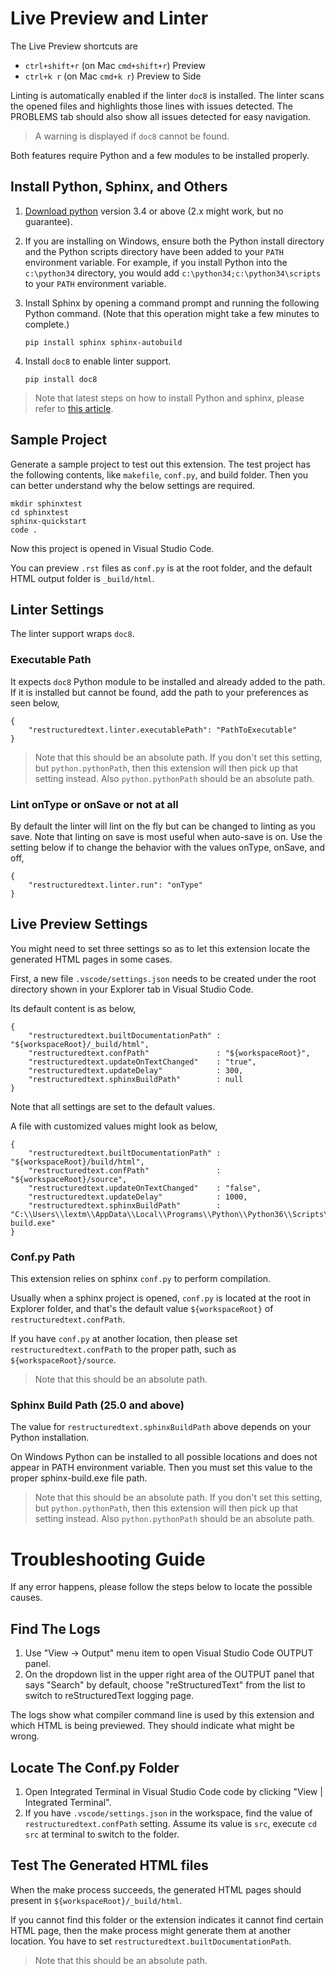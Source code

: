 # Live Preview and Linter

The Live Preview shortcuts are

  - `ctrl+shift+r` (on Mac `cmd+shift+r`)      Preview
  - `ctrl+k r` (on Mac `cmd+k r`)              Preview to Side

Linting is automatically enabled if the linter `doc8` is installed. The
linter scans the opened files and highlights those lines with issues
detected. The PROBLEMS tab should also show all issues detected for easy
navigation.

> A warning is displayed if `doc8` cannot be found.

Both features require Python and a few modules to be installed properly.

## Install Python, Sphinx, and Others
1. [Download python](https://www.python.org/downloads/) version 3.4 or above
(2.x might work, but no guarantee).

2. If you are installing on Windows, ensure both the Python install directory
and the Python scripts directory have been added to your `PATH` environment
variable. For example, if you install Python into the `c:\python34` directory,
you would add `c:\python34;c:\python34\scripts` to your `PATH` environment
variable.

3. Install Sphinx by opening a command prompt and running the following Python
command. (Note that this operation might take a few minutes to complete.)

    ```pip install sphinx sphinx-autobuild```

4. Install `doc8` to enable linter support.

    ```pip install doc8```

> Note that latest steps on how to install Python and sphinx, please refer to
[this article](https://docs.readthedocs.io/en/latest/getting_started.html#in-rst).

## Sample Project
Generate a sample project to test out this extension. The test project has the
following contents, like `makefile`, `conf.py`, and build folder. Then you can
better understand why the below settings are required.

```
mkdir sphinxtest
cd sphinxtest
sphinx-quickstart
code .
```
Now this project is opened in Visual Studio Code.

You can preview `.rst` files as `conf.py` is at the root folder, and the
default HTML output folder is `_build/html`.

## Linter Settings
The linter support wraps `doc8`.

### Executable Path
It expects `doc8` Python module to be installed and already added to the path.
If it is installed but cannot be found, add the path to your preferences as
seen below,
```
{
    "restructuredtext.linter.executablePath": "PathToExecutable"
}
```
> Note that this should be an absolute path.
> If you don't set this setting, but `python.pythonPath`, then this extension
> will then pick up that setting instead. Also `python.pythonPath` should be 
> an absolute path.

### Lint onType or onSave or not at all
By default the linter will lint on the fly but can be changed to linting as
you save. Note that linting on save is most useful when auto-save is on. Use
the setting below if to change the behavior with the values onType, onSave,
and off,
```
{
    "restructuredtext.linter.run": "onType"
}
```

## Live Preview Settings
You might need to set three settings so as to let this extension locate the
generated HTML pages in some cases.

First, a new file `.vscode/settings.json` needs to be created under the root
directory shown in your Explorer tab in Visual Studio Code.

Its default content is as below,
```
{
    "restructuredtext.builtDocumentationPath" : "${workspaceRoot}/_build/html",
    "restructuredtext.confPath"               : "${workspaceRoot}",
    "restructuredtext.updateOnTextChanged"    : "true",
    "restructuredtext.updateDelay"            : 300,
    "restructuredtext.sphinxBuildPath"        : null
}
```
Note that all settings are set to the default values. 

A file with customized values might look as below,
```
{
    "restructuredtext.builtDocumentationPath" : "${workspaceRoot}/build/html",
    "restructuredtext.confPath"               : "${workspaceRoot}/source",
    "restructuredtext.updateOnTextChanged"    : "false",
    "restructuredtext.updateDelay"            : 1000,
    "restructuredtext.sphinxBuildPath"        : "C:\\Users\\lextm\\AppData\\Local\\Programs\\Python\\Python36\\Scripts\\sphinx-build.exe"
}
```

### Conf.py Path
This extension relies on sphinx `conf.py` to perform compilation. 

Usually when a sphinx project is opened, `conf.py` is located at the root in
Explorer folder, and that's the default value ```${workspaceRoot}``` of
`restructuredtext.confPath`.

If you have `conf.py` at another location, then please set
`restructuredtext.confPath` to the proper path, such as
```${workspaceRoot}/source```.

> Note that this should be an absolute path.

### Sphinx Build Path (25.0 and above)
The value for `restructuredtext.sphinxBuildPath` above depends on your Python
installation.

On Windows Python can be installed to all possible locations and does not
appear in PATH environment variable. Then you must set this value to the
proper sphinx-build.exe file path.

> Note that this should be an absolute path.
> If you don't set this setting, but `python.pythonPath`, then this extension
> will then pick up that setting instead. Also `python.pythonPath` should be
> an absolute path.

# Troubleshooting Guide
If any error happens, please follow the steps below to locate the possible
causes.

## Find The Logs
1. Use "View -> Output" menu item to open Visual Studio Code OUTPUT panel.
1. On the dropdown list in the upper right area of the OUTPUT panel that says
"Search" by default, choose "reStructuredText" from the list to switch to
reStructuredText logging page.

The logs show what compiler command line is used by this extension and which
HTML is being previewed. They should indicate what might be wrong.

## Locate The Conf.py Folder
1. Open Integrated Terminal in Visual Studio Code code by clicking "View |
Integrated Terminal".
1. If you have `.vscode/settings.json` in the workspace, find the value of
`restructuredtext.confPath` setting. Assume its value is `src`, execute 
`cd src` at terminal to switch to the folder.

## Test The Generated HTML files
When the make process succeeds, the generated HTML pages should present in
`${workspaceRoot}/_build/html`.

If you cannot find this folder or the extension indicates it cannot find
certain HTML page, then the make process might generate them at another
location. You have to set `restructuredtext.builtDocumentationPath`.

> Note that this should be an absolute path.
